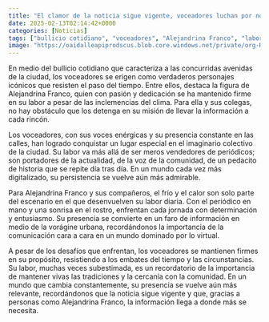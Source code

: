 ```yaml
---
title: "El clamor de la noticia sigue vigente, voceadores luchan por no desaparecer"
date: 2025-02-13T02:14:42+0000
categories: [Noticias]
tags: ["bullicio cotidiano", "voceadores", "Alejandrina Franco", "labor", "información", "comunicación", "tradiciones."]
image: "https://oaidalleapiprodscus.blob.core.windows.net/private/org-HKmKxpuNw3Y88lm4EBrIPq0n/user-ZwiCXOggLL8ZNNKE2g7rXFmV/img-rzxghcsCrLjhKudSivNqZ2a7.png?st=2025-02-13T01%3A14%3A42Z&se=2025-02-13T03%3A14%3A42Z&sp=r&sv=2024-08-04&sr=b&rscd=inline&rsct=image/png&skoid=d505667d-d6c1-4a0a-bac7-5c84a87759f8&sktid=a48cca56-e6da-484e-a814-9c849652bcb3&skt=2025-02-12T23%3A56%3A36Z&ske=2025-02-13T23%3A56%3A36Z&sks=b&skv=2024-08-04&sig=znFBiZqd4mCIJXfydo8HanWEuQewxN1YHrgYXsGNevk%3D"
---
```


En medio del bullicio cotidiano que caracteriza a las concurridas avenidas de la ciudad, los voceadores se erigen como verdaderos personajes icónicos que resisten el paso del tiempo. Entre ellos, destaca la figura de Alejandrina Franco, quien con pasión y dedicación se ha mantenido firme en su labor a pesar de las inclemencias del clima. Para ella y sus colegas, no hay obstáculo que los detenga en su misión de llevar la información a cada rincón.

Los voceadores, con sus voces enérgicas y su presencia constante en las calles, han logrado conquistar un lugar especial en el imaginario colectivo de la ciudad. Su labor va más allá de ser meros vendedores de periódicos; son portadores de la actualidad, de la voz de la comunidad, de un pedacito de historia que se repite día tras día. En un mundo cada vez más digitalizado, su persistencia se vuelve aún más admirable.

Para Alejandrina Franco y sus compañeros, el frío y el calor son solo parte del escenario en el que desenvuelven su labor diaria. Con el periódico en mano y una sonrisa en el rostro, enfrentan cada jornada con determinación y entusiasmo. Su presencia se convierte en un faro de información en medio de la vorágine urbana, recordándonos la importancia de la comunicación cara a cara en un mundo dominado por lo virtual.

A pesar de los desafíos que enfrentan, los voceadores se mantienen firmes en su propósito, resistiendo a los embates del tiempo y las circunstancias. Su labor, muchas veces subestimada, es un recordatorio de la importancia de mantener vivas las tradiciones y la cercanía con la comunidad. En un mundo que cambia constantemente, su presencia se vuelve aún más relevante, recordándonos que la noticia sigue vigente y que, gracias a personas como Alejandrina Franco, la información llega a donde más se necesita.
    